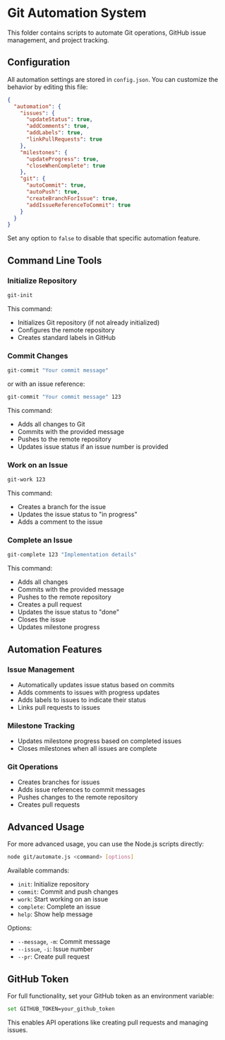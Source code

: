 # Git Automation System

This folder contains scripts to automate Git operations, GitHub issue management, and project tracking.

## Configuration

All automation settings are stored in `config.json`. You can customize the behavior by editing this file:

```json
{
  "automation": {
    "issues": {
      "updateStatus": true,
      "addComments": true,
      "addLabels": true,
      "linkPullRequests": true
    },
    "milestones": {
      "updateProgress": true,
      "closeWhenComplete": true
    },
    "git": {
      "autoCommit": true,
      "autoPush": true,
      "createBranchForIssue": true,
      "addIssueReferenceToCommit": true
    }
  }
}
```

Set any option to `false` to disable that specific automation feature.

## Command Line Tools

### Initialize Repository

```bash
git-init
```

This command:
- Initializes Git repository (if not already initialized)
- Configures the remote repository
- Creates standard labels in GitHub

### Commit Changes

```bash
git-commit "Your commit message"
```

or with an issue reference:

```bash
git-commit "Your commit message" 123
```

This command:
- Adds all changes to Git
- Commits with the provided message
- Pushes to the remote repository
- Updates issue status if an issue number is provided

### Work on an Issue

```bash
git-work 123
```

This command:
- Creates a branch for the issue
- Updates the issue status to "in progress"
- Adds a comment to the issue

### Complete an Issue

```bash
git-complete 123 "Implementation details"
```

This command:
- Adds all changes
- Commits with the provided message
- Pushes to the remote repository
- Creates a pull request
- Updates the issue status to "done"
- Closes the issue
- Updates milestone progress

## Automation Features

### Issue Management

- Automatically updates issue status based on commits
- Adds comments to issues with progress updates
- Adds labels to issues to indicate their status
- Links pull requests to issues

### Milestone Tracking

- Updates milestone progress based on completed issues
- Closes milestones when all issues are complete

### Git Operations

- Creates branches for issues
- Adds issue references to commit messages
- Pushes changes to the remote repository
- Creates pull requests

## Advanced Usage

For more advanced usage, you can use the Node.js scripts directly:

```bash
node git/automate.js <command> [options]
```

Available commands:
- `init`: Initialize repository
- `commit`: Commit and push changes
- `work`: Start working on an issue
- `complete`: Complete an issue
- `help`: Show help message

Options:
- `--message`, `-m`: Commit message
- `--issue`, `-i`: Issue number
- `--pr`: Create pull request

## GitHub Token

For full functionality, set your GitHub token as an environment variable:

```bash
set GITHUB_TOKEN=your_github_token
```

This enables API operations like creating pull requests and managing issues.
